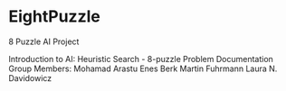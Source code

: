 # EightPuzzle
8 Puzzle AI Project 

Introduction to AI: 
Heuristic Search - 8-puzzle Problem Documentation
Group Members: 
Mohamad Arastu
Enes Berk
Martin Fuhrmann
Laura N. Davidowicz
